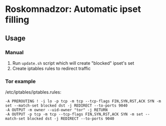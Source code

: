 # Roskomnadzor: Automatic ipset filling

## Usage

### Manual

1. Run `update.sh` script which will create "blocked" ipset's set
2. Create iptables rules to redirect traffic

### Tor example

/etc/iptables/iptables.rules:
```
-A PREROUTING ! -i lo -p tcp -m tcp --tcp-flags FIN,SYN,RST,ACK SYN -m set --match-set blocked dst -j REDIRECT --to-ports 9040
-A OUTPUT -m owner --uid-owner "tor" -j RETURN
-A OUTPUT -p tcp -m tcp --tcp-flags FIN,SYN,RST,ACK SYN -m set --match-set blocked dst -j REDIRECT --to-ports 9040
```

